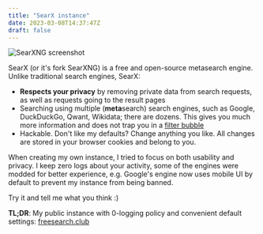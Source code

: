 ```yaml
---
title: "SearX instance"
date: 2023-03-08T14:37:47Z
draft: false
---
```


![SearXNG screenshot](media/searxng-screenshot.png)

SearX (or it's fork SearXNG) is a free and open-source metasearch engine. Unlike traditional search engines, SearX:

- **Respects your privacy** by removing private data from search requests, as well as requests going to the result pages
- Searching using multiple (**meta**search) search engines, such as Google, DuckDuckGo, Qwant, Wikidata; there are dozens. This gives you much more information and does not trap you in a [filter bubble](https://en.wikipedia.org/wiki/Filter_bubble)
- Hackable. Don't like my defaults? Change anything you like. All changes are stored in your browser cookies and belong to you. 

When creating my own instance, I tried to focus on both usability and privacy. I keep zero logs about your activity, some of the engines were modded for better experience, e.g. Google's engine now uses mobile UI by default to prevent my instance from being banned. 

Try it and tell me what you think :)


**TL;DR**: My public instance with 0-logging policy and convenient default settings:
[freesearch.club](https://freesearch.club)
